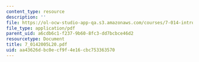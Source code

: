 ```yaml
---
content_type: resource
description: ''
file: https://ol-ocw-studio-app-qa.s3.amazonaws.com/courses/7-014-introductory-biology-spring-2005/aa43626dbc0ecf9f4e16cbc753363570_7_0142005L20.pdf
file_type: application/pdf
parent_uid: a6cdb6c1-f237-9b60-8fc3-dd7bcbce46d2
resourcetype: Document
title: 7_0142005L20.pdf
uid: aa43626d-bc0e-cf9f-4e16-cbc753363570
---
```

